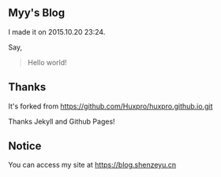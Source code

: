 ## Myy's Blog

I made it on 2015.10.20 23:24.

Say,

>Hello world!


## Thanks

It's forked from https://github.com/Huxpro/huxpro.github.io.git

Thanks Jekyll and Github Pages!

## Notice

You can access my site at https://blog.shenzeyu.cn